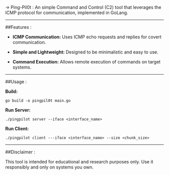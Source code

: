 
&rarr; Ping-Pil0t
: An simple Command and Control (C2) tool that leverages the ICMP protocol for communication, implemented in GoLang.

---

##Features :

- **ICMP Communication:** Uses ICMP echo requests and replies for covert communication.
 
- **Simple and Lightweight:** Designed to be minimalistic and easy to use.

- **Command Execution:** Allows remote execution of commands on target systems.
---

##Usage :

 **Build:**
```
go build -o pingpil0t main.go
```

 **Run Server:**
```
./pingpilot server --iface <interface_name>
```

 **Run Client:**
```
./pingpilot client ---iface <interface_name> --size <chunk_size>
```

---

##Disclaimer :

This tool is intended for educational and research purposes only. Use it responsibly and only on systems you own.
